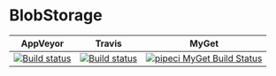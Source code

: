 # BlobStorage

| AppVeyor | Travis | MyGet |
|----------|--------|-------|
|[![Build status](https://ci.appveyor.com/api/projects/status/x22e1l5m5218g1qe/branch/dev?svg=true)](https://ci.appveyor.com/project/Kagamine/blobstorage/branch/dev)|[![Build status](https://travis-ci.org/PipeCI/BlobStorage.svg)](https://travis-ci.org/PipeCI/BlobStorage)|[![pipeci MyGet Build Status](https://www.myget.org/BuildSource/Badge/pipeci?identifier=0be8bfcc-5162-482e-b76f-0e5977abd2d9)](https://www.myget.org/)|
